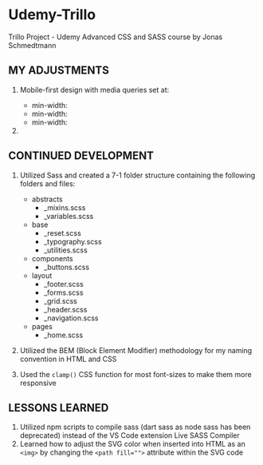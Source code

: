 # Udemy-Trillo
Trillo Project - Udemy Advanced CSS and SASS course by Jonas Schmedtmann

## MY ADJUSTMENTS
1. Mobile-first design with media queries set at:
    - min-width:
    - min-width:
    - min-width:

2. 

## CONTINUED DEVELOPMENT
1. Utilized Sass and created a 7-1 folder structure containing the following folders and files:
    - abstracts
        - _mixins.scss
        - _variables.scss
    - base
        - _reset.scss
        - _typography.scss
        - _utilities.scss
    - components
        - _buttons.scss
    - layout
        - _footer.scss
        - _forms.scss
        - _grid.scss
        - _header.scss
        - _navigation.scss
    - pages
        - _home.scss

2. Utilized the BEM (Block Element Modifier) methodology for my naming convention in HTML and CSS

3. Used the ```clamp()``` CSS function for most font-sizes to make them more responsive


## LESSONS LEARNED
1. Utilized npm scripts to compile sass (dart sass as node sass has been deprecated) instead of the VS Code extension Live SASS Compiler
2. Learned how to adjust the SVG color when inserted into HTML as an ```<img>``` by changing the ```<path fill="">``` attribute within the SVG code
